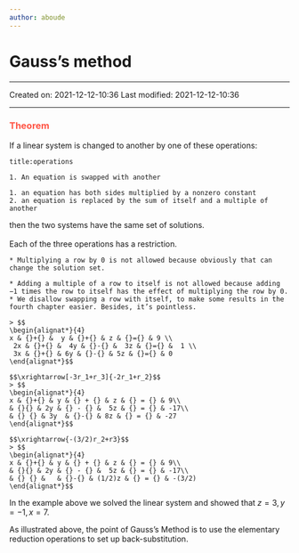 ```yaml
---
author: aboude
---
```

# Gauss’s method
___

Created on: 2021-12-12-10:36
Last modified: 2021-12-12-10:36

___

### <span style="color: #ff5545;text-transform: capitalize;">Theorem</span>
If a linear system is changed to another by one of these operations:

```ad-definition
title:operations

1. An equation is swapped with another

1. an equation has both sides multiplied by a nonzero constant
2. an equation is replaced by the sum of itself and a multiple of another
```

then the two systems have the same set of solutions.
\
\
Each of the three operations has a restriction. 

```ad-Dont
* Multiplying a row by 0 is not allowed because obviously that can change the solution set.

* Adding a multiple of a row to itself is not allowed because adding −1 times the row to itself has the effect of multiplying the row by 0.
* We disallow swapping a row with itself, to make some results in the fourth chapter easier. Besides, it’s pointless.
```

```ad-example
> $$
\begin{alignat*}{4}
x & {}+{} &  y & {}+{} & z & {}={} & 9 \\
 2x & {}+{} &  4y & {}-{} &  3z & {}={} &  1 \\
 3x & {}+{} & 6y & {}-{} & 5z & {}={} & 0
\end{alignat*}$$

$$\xrightarrow[-3r_1+r_3]{-2r_1+r_2}$$
> $$
\begin{alignat*}{4}
x & {}+{} & y & {} + {} & z & {} = {} & 9\\
& {}{} & 2y & {} - {} &  5z & {} = {} & -17\\
& {} {} & 3y  & {}-{} & 8z & {} = {} & -27
\end{alignat*}$$

$$\xrightarrow{-(3/2)r_2+r3}$$
> $$
\begin{alignat*}{4}
x & {}+{} & y & {} + {} & z & {} = {} & 9\\
& {}{} & 2y & {} - {} &  5z & {} = {} & -17\\
& {} {} &   & {}-{} & (1/2)z & {} = {} & -(3/2)
\end{alignat*}$$
```
In the example above we solved the linear system and showed that $z=3, y=-1, x=7$.

As illustrated above, the point of Gauss’s Method is to use the elementary reduction operations to set up back-substitution.